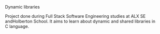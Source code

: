 Dynamic libraries

Project done during Full Stack Software Engineering studies at ALX SE andHolberton School. It aims to learn about dynamic and shared libraries in C language.
